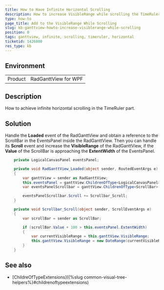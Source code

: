 ```yaml
---
title: How to Have Infinite Horizontal Scrolling
description: How to increase VisibleRange while scrolling the TimeRuler part.
type: how-to
page_title: Add to the VisibleRange While Scrolling
slug: kb-ganttview-howto-increase-visiblerange-while-scrolling
position: 0
tags: ganttview, infinite, scrolling, timeruler, horizontal
ticketid: 1426000
res_type: kb
---
```


## Environment
<table>
	<tbody>
		<tr>
			<td>Product</td>
			<td>RadGanttView for WPF</td>
		</tr>
	</tbody>
</table>

## Description

How to achieve infinite horizontal scrolling in the TimeRuler part. 

## Solution

Handle the __Loaded__ event of the RadGanttView and obtain a reference to the ScrollBar in the EventsPanel inside the RadGanttView. Then you can handle its __Scroll__ event and increase the __VisibleRange__ of the RadGanttView, if the __Value__ of the ScrollBar is approaching the __ExtentWidth__ of the EventsPanel. 


```C#
	private LogicalCanvasPanel eventsPanel;

    private void RadGanttView_Loaded(object sender, RoutedEventArgs e)
    {
        var ganttView = sender as RadGanttView;
        this.eventsPanel = ganttView.ChildrenOfType<LogicalCanvasPanel>().First(p => p.Name == "EventsPanel");
        var eventsPanelScrollbar = ganttView.ChildrenOfType<ScrollBar>().Skip(1).FirstOrDefault();

        eventsPanelScrollbar.Scroll += Scrollbar_Scroll;
    }

    private void Scrollbar_Scroll(object sender, ScrollEventArgs e)
    {
        var scrollBar = sender as ScrollBar;

        if (scrollBar.Value + 100 > this.eventsPanel.ExtentWidth)
        {
            var currentVisibleRange = this.ganttView.VisibleRange;
            this.ganttView.VisibleRange = new DateRange(currentVisibleRange.Start, currentVisibleRange.End.AddDays(50));
        }
    }
```

## See also

* [ChildreOfTypeExtensions]({%slug common-visual-tree-helpers%}#childrenoftypeextensions)
